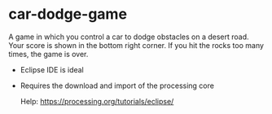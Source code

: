 # car-dodge-game
A game in which you control a car to dodge obstacles on a desert road. Your score is shown in the bottom right corner. If you hit the rocks too many times, the game is over.

- Eclipse IDE is ideal
- Requires the download and import of the processing core
  
  Help: https://processing.org/tutorials/eclipse/
